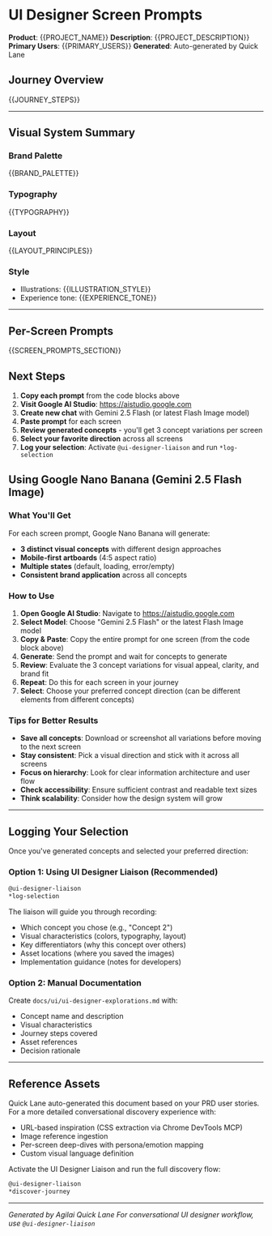 # UI Designer Screen Prompts

**Product**: {{PROJECT_NAME}}
**Description**: {{PROJECT_DESCRIPTION}}
**Primary Users**: {{PRIMARY_USERS}}
**Generated**: Auto-generated by Quick Lane

## Journey Overview

{{JOURNEY_STEPS}}

---

## Visual System Summary

### Brand Palette

{{BRAND_PALETTE}}

### Typography

{{TYPOGRAPHY}}

### Layout

{{LAYOUT_PRINCIPLES}}

### Style

- Illustrations: {{ILLUSTRATION_STYLE}}
- Experience tone: {{EXPERIENCE_TONE}}

---

## Per-Screen Prompts

{{SCREEN_PROMPTS_SECTION}}

## Next Steps

1. **Copy each prompt** from the code blocks above
2. **Visit Google AI Studio**: https://aistudio.google.com
3. **Create new chat** with Gemini 2.5 Flash (or latest Flash Image model)
4. **Paste prompt** for each screen
5. **Review generated concepts** - you'll get 3 concept variations per screen
6. **Select your favorite direction** across all screens
7. **Log your selection**: Activate `@ui-designer-liaison` and run `*log-selection`

## Using Google Nano Banana (Gemini 2.5 Flash Image)

### What You'll Get

For each screen prompt, Google Nano Banana will generate:

- **3 distinct visual concepts** with different design approaches
- **Mobile-first artboards** (4:5 aspect ratio)
- **Multiple states** (default, loading, error/empty)
- **Consistent brand application** across all concepts

### How to Use

1. **Open Google AI Studio**: Navigate to https://aistudio.google.com
2. **Select Model**: Choose "Gemini 2.5 Flash" or the latest Flash Image model
3. **Copy & Paste**: Copy the entire prompt for one screen (from the code block above)
4. **Generate**: Send the prompt and wait for concepts to generate
5. **Review**: Evaluate the 3 concept variations for visual appeal, clarity, and brand fit
6. **Repeat**: Do this for each screen in your journey
7. **Select**: Choose your preferred concept direction (can be different elements from different concepts)

### Tips for Better Results

- **Save all concepts**: Download or screenshot all variations before moving to the next screen
- **Stay consistent**: Pick a visual direction and stick with it across all screens
- **Focus on hierarchy**: Look for clear information architecture and user flow
- **Check accessibility**: Ensure sufficient contrast and readable text sizes
- **Think scalability**: Consider how the design system will grow

---

## Logging Your Selection

Once you've generated concepts and selected your preferred direction:

### Option 1: Using UI Designer Liaison (Recommended)

```bash
@ui-designer-liaison
*log-selection
```

The liaison will guide you through recording:

- Which concept you chose (e.g., "Concept 2")
- Visual characteristics (colors, typography, layout)
- Key differentiators (why this concept over others)
- Asset locations (where you saved the images)
- Implementation guidance (notes for developers)

### Option 2: Manual Documentation

Create `docs/ui/ui-designer-explorations.md` with:

- Concept name and description
- Visual characteristics
- Journey steps covered
- Asset references
- Decision rationale

---

## Reference Assets

Quick Lane auto-generated this document based on your PRD user stories. For a more detailed conversational discovery experience with:

- URL-based inspiration (CSS extraction via Chrome DevTools MCP)
- Image reference ingestion
- Per-screen deep-dives with persona/emotion mapping
- Custom visual language definition

Activate the UI Designer Liaison and run the full discovery flow:

```bash
@ui-designer-liaison
*discover-journey
```

---

_Generated by Agilai Quick Lane_
_For conversational UI designer workflow, use `@ui-designer-liaison`_
